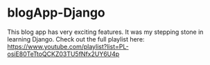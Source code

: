# blogApp-Django
This blog app has very exciting features. It was my stepping stone in learning Django. 
Check out the full playlist here: https://www.youtube.com/playlist?list=PL-osiE80TeTtoQCKZ03TU5fNfx2UY6U4p
